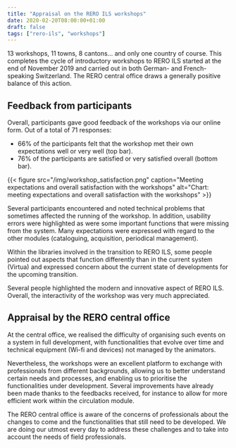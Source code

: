 ```yaml
---
title: "Appraisal on the RERO ILS workshops"
date: 2020-02-20T08:00:00+01:00
draft: false
tags: ["rero-ils", "workshops"]
---
```


13 workshops, 11 towns, 8 cantons... and only one country of course. This completes the cycle of introductory workshops to RERO ILS started at the end of November 2019 and carried out in both German- and French-speaking Switzerland. The RERO central office draws a generally positive balance of this action.

<!--more-->

## Feedback from participants

Overall, participants gave good feedback of the workshops via our online form. Out of a total of 71 responses:

* 66% of the participants felt that the workshop met their own expectations well or very well (top bar).
* 76% of the participants are satisfied or very satisfied overall (bottom bar).

{{< figure src="/img/workshop_satisfaction.png" caption="Meeting expectations and overall satisfaction with the workshops" alt="Chart: meeting expectations and overall satisfaction with the workshops" >}}

Several participants encountered and noted technical problems that sometimes affected the running of the workshop. In addition, usability errors were highlighted as were some important functions that were missing from the system. Many expectations were expressed with regard to the other modules (cataloguing, acquisition, periodical management).

Within the libraries involved in the transition to RERO ILS, some people pointed out aspects that function differently than in the current system (Virtua) and expressed concern about the current state of developments for the upcoming transition.

Several people highlighted the modern and innovative aspect of RERO ILS. Overall, the interactivity of the workshop was very much appreciated.

## Appraisal by the RERO central office

At the central office, we realised the difficulty of organising such events on a system in full development, with functionalities that evolve over time and technical equipment (Wi-fi and devices) not managed by the animators.

Nevertheless, the workshops were an excellent platform to exchange with professionals from different backgrounds, allowing us to better understand certain needs and processes, and enabling us to prioritise the functionalities under development. Several improvements have already been made thanks to the feedbacks received, for instance to allow for more efficient work within the circulation module.

The RERO central office is aware of the concerns of professionals about the changes to come and the functionalities that still need to be developed. We are doing our utmost every day to address these challenges and to take into account the needs of field professionals.